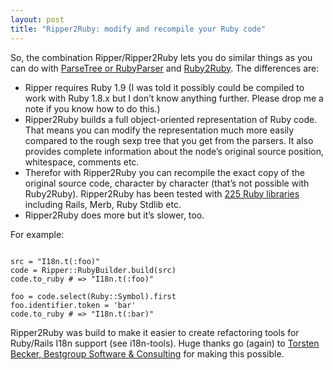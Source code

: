 ```yaml
--- 
layout: post
title: "Ripper2Ruby: modify and recompile your Ruby code"
---
```

<p>So, the combination Ripper/Ripper2Ruby lets you do similar things as you can do with <a href="http://parsetree.rubyforge.org" title="Seattle.rb - parse_tree and ruby_parser">ParseTree or RubyParser</a> and <a href="http://blog.zenspider.com/2005/02/rubytoruby.html" title="RubyToRuby - Polishing Ruby">Ruby2Ruby</a>. The differences are:</p>

<ul>
	<li>Ripper requires Ruby 1.9 (I was told it possibly could be compiled to work with Ruby 1.8.x but I don&#8217;t know anything further. Please drop me a note if you know how to do this.)</li>
	<li>Ripper2Ruby builds a full object-oriented representation of Ruby code. That means you can modify the representation much more easily compared to the rough sexp tree that you get from the parsers. It also provides complete information about the node&#8217;s original source position, whitespace, comments etc.</li>
	<li>Therefor with Ripper2Ruby you can recompile the exact copy of the original source code, character by character (that&#8217;s not possible with Ruby2Ruby). Ripper2Ruby has been tested with <a href="http://gist.github.com/137398" title="gist: 137398 - GitHub">225 Ruby libraries</a> including Rails, Merb, Ruby Stdlib etc.</li>
	<li>Ripper2Ruby does more but it&#8217;s slower, too.</li>
</ul>

<p>For example:</p>

<pre><code>
src = "I18n.t(:foo)"
code = Ripper::RubyBuilder.build(src)
code.to_ruby # =&gt; "I18n.t(:foo)"

foo = code.select(Ruby::Symbol).first
foo.identifier.token = 'bar'
code.to_ruby # =&gt; "I18n.t(:bar)"
</code></pre>

<p>Ripper2Ruby was build to make it easier to create refactoring tools for Ruby/Rails I18n support (see i18n-tools). Huge thanks go (again) to <a href="http://bestgroup.eu">Torsten Becker, Bestgroup Software &amp; Consulting</a> for making this possible.</p>
